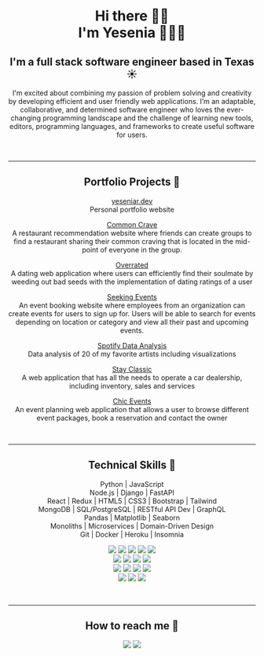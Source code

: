 <h1 align="center"><b> Hi there 👋🏽 <br> I'm Yesenia 👩🏽‍💻</h1></b>

<div align="center">

## <b>I'm a full stack software engineer based in Texas ☀️</b>

I'm excited about combining my passion of problem solving and creativity by developing efficient and user friendly web applications. I’m an adaptable, collaborative, and determined software engineer who loves the ever-changing programming landscape and the challenge of learning new tools, editors, programming languages, and frameworks to create useful software for users. 

<br><hr>
## Portfolio Projects 💼 
<a href="https://yeseniar.dev/">yeseniar.dev</a><br>
Personal portfolio website

  <a href="https://github.com/yeseniaramirez14/commoncrave">Common Crave</a> <br>
A restaurant recommendation website where friends can create groups to find a restaurant sharing their common craving that is located in the mid-point of everyone in the group.
 
<a href="https://github.com/yeseniaramirez14/overrated">Overrated</a> <br>
A dating web application where users can efficiently find their soulmate by weeding out bad seeds with the implementation of dating ratings of a user
 
<a href="https://github.com/yeseniaramirez14/seeking-events">Seeking Events</a> <br>
An event booking website where employees from an organization can create events for users to sign up for. Users will be able to search for events depending on location or category and view all their past and upcoming events.
 
<a href="https://github.com/yeseniaramirez14/spotify_data_analysis">Spotify Data Analysis</a> <br>
Data analysis of 20 of my favorite artists including visualizations

<a href="https://github.com/yeseniaramirez14/stay-classic">Stay Classic</a> <br>
A web application that has all the needs to operate a car dealership, including inventory, sales and services

<a href="https://github.com/yeseniaramirez14/chic-events">Chic Events</a> <br>
An event planning web application that allows a user to browse different event packages, book a reservation and contact the owner

<br><hr>
## Technical Skills 👾
Python | JavaScript <br>
Node.js | Django | FastAPI <br>
React | Redux | HTML5 | CSS3 | Bootstrap | Tailwind <br>
MongoDB | SQL/PostgreSQL | RESTful API Dev | GraphQL <br>
Pandas | Matplotlib | Seaborn <br>
Monoliths | Microservices | Domain-Driven Design <br>
Git | Docker | Heroku | Insomnia

 <img src="https://img.shields.io/badge/Python-3776AB?style=for-the-badge&logo=python&logoColor=white"> <img src="https://img.shields.io/badge/JavaScript-F7DF1E?style=for-the-badge&logo=javascript&logoColor=black"> <img src="https://img.shields.io/badge/Node.js-339933?style=for-the-badge&logo=nodedotjs&logoColor=white"> <img src="https://img.shields.io/badge/Django-092E20?style=for-the-badge&logo=django&logoColor=white"> <img src="https://img.shields.io/badge/fastapi-109989?style=for-the-badge&logo=FASTAPI&logoColor=white"> <br> <img src="https://img.shields.io/badge/React-20232A?style=for-the-badge&logo=react&logoColor=61DAFB"> <img src="https://img.shields.io/badge/Redux-593D88?style=for-the-badge&logo=redux&logoColor=white"> <img src="https://img.shields.io/badge/Bootstrap-563D7C?style=for-the-badge&logo=bootstrap&logoColor=white"> <img src="https://img.shields.io/badge/Tailwind_CSS-38B2AC?style=for-the-badge&logo=tailwind-css&logoColor=white"> <br> <img src="https://img.shields.io/badge/PostgreSQL-316192?style=for-the-badge&logo=postgresql&logoColor=white"> <img src="https://img.shields.io/badge/MongoDB-4EA94B?style=for-the-badge&logo=mongodb&logoColor=white"> <img src="https://img.shields.io/badge/GraphQl-E10098?style=for-the-badge&logo=graphql&logoColor=white"> <img src="https://img.shields.io/badge/Docker-2CA5E0?style=for-the-badge&logo=docker&logoColor=white"> <br> <img src="https://img.shields.io/badge/Pandas-2C2D72?style=for-the-badge&logo=pandas&logoColor=white"> <img src="https://img.shields.io/badge/Matplotlib-07405E?style=for-the-badge&logo="> <img src="https://img.shields.io/badge/seaborn-07405E?style=for-the-badge&logo="> 

<br><hr>
## How to reach me 💬
<a href="https://yeseniar.dev/"><img src="https://img.shields.io/badge/yeseniar.dev-F0D1D4?style=for-the-badge"></a> <a href="https://www.linkedin.com/in/yeseniaramirez14/"><img src="https://img.shields.io/badge/LinkedIn-0077B5?style=for-the-badge&logo=linkedin&logoColor=white"></a>

</div>
<!--
**yeseniaramirez14/yeseniaramirez14** is a ✨ _special_ ✨ repository because its `README.md` (this file) appears on your GitHub profile.

Here are some ideas to get you started:

- 🔭 I’m currently working on ...
- 🌱 I’m currently learning ...
- 👯 I’m looking to collaborate on ...
- 🤔 I’m looking for help with ...
- 💬 Ask me about ...
- 📫 How to reach me: ...
- 😄 Pronouns: ...
- ⚡ Fun fact: ...
-->
